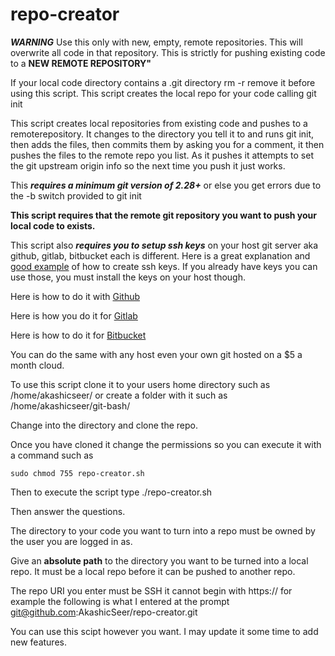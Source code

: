 # repo-creator
***WARNING***
Use this only with new, empty, remote repositories. This will overwrite all
code in that repository. This is strictly for pushing existing code to a 
**NEW REMOTE REPOSITORY"** 

If your local code directory contains a .git directory rm -r remove it before 
using this script. This script creates the local repo for your code calling git init 

This script creates local repositories from existing code and pushes to a remoterepository. It changes to the directory you tell it to
and runs git init, then adds the files, then commits them by asking you for a comment, it then pushes the files to the remote repo you list. 
As it pushes it attempts to set the git upstream origin info so the next time you push it just works.


This ***requires a minimum git version of 2.28+*** or else you get errors due to the -b switch provided to git init

**This script requires that the remote git repository you want to push your local code to exists.**

This script also ***requires you to setup ssh keys*** on your host git server aka github, gitlab, bitbucket each 
is different. 
Here is a great explanation and [good example](https://www.howtogeek.com/424510/how-to-create-and-install-ssh-keys-from-the-linux-shell/) 
of how to create ssh keys.
If you already have keys you can use those, you must install the keys on your host though.

Here is how to do it with [Github](https://docs.github.com/en/free-pro-team@latest/github/authenticating-to-github/adding-a-new-ssh-key-to-your-github-account)

Here is how you do it for [Gitlab](https://docs.gitlab.com/12.10/ee/ssh/README.html#adding-an-ssh-key-to-your-gitlab-account)

Here is how to do it for [Bitbucket](https://support.atlassian.com/bitbucket-cloud/docs/set-up-an-ssh-key/)

You can do the same with any host even your own git hosted on a $5 a month cloud.

To use this script clone it to your users home directory such as /home/akashicseer/ or create a folder with it such as
/home/akashicseer/git-bash/

Change into the directory and clone the repo.

Once you have cloned it change the permissions so you can execute it with a command such as

    sudo chmod 755 repo-creator.sh 

Then to execute the script type ./repo-creator.sh

Then answer the questions. 

The directory to your code you want to turn into a repo must be owned by the user you are logged in as.

Give an **absolute path** to the directory you want to be turned into a local repo. It must be a local repo before it can be pushed to another repo.

The repo URI you enter must be SSH it cannot begin with https:// for example
the following is what I entered at the prompt git@github.com:AkashicSeer/repo-creator.git

You can use this scipt however you want. I may update it some time to add new features.
